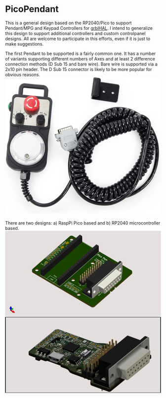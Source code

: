 # PicoPendant
This is a general design based on the RP2040/Pico to support Pendant/MPG and Keypad Controllers for [grblHAL](https://github.com/grblHAL/core). I intend to generalize this design to support additional controllers and custom controlpanel designs. All are welcome to participate in this efforts, even if it is just to make suggestions.

The first Pendant to be supported is a fairly common one.  It has a number of variants supporting different numbers of Axes and at least 2 difference connection methods (D Sub 15 and bare wire). Bare wire is supported via a 2x10 pin header.  The D Sub 15 connector is likely to be more popular for obvious reasons.
![Pendant Image](https://github.com/phil-barrett/PicoPendant/blob/main/Renders/Images/pendant.png)

There are two designs: a) RaspPi Pico based and b) RP2040 microcontroller based.
![Pico Based](https://github.com/phil-barrett/PicoPendant/blob/main/Renders/V1/PR2040-MPG.png)
![RP2040 Based](https://github.com/phil-barrett/PicoPendant/blob/main/Renders/V2/PR2040-MPG.png)
